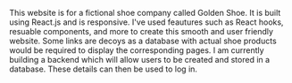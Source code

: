 This website is for a fictional shoe company called Golden Shoe. It is built using React.js and is responsive. I've used feautures such as React hooks, resuable components, and more to create this smooth and user friendly website. Some links are decoys as a database with actual shoe products would be required to display the corresponding pages. I am currently building a backend which will allow users to be created and stored in a database. These details can then be used to log in.

